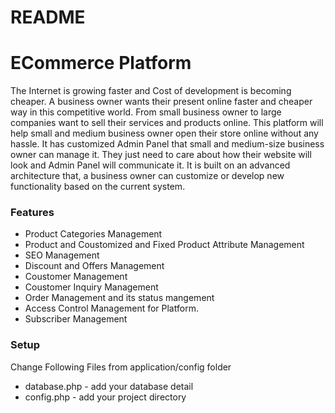 # README #

# ECommerce Platform 

The Internet is growing faster and Cost of development is becoming cheaper. A business owner wants their present online faster and cheaper way in this competitive world. From small business owner to large companies want to sell their services and products online. This platform will help small and medium business owner open their store online without any hassle. It has customized Admin Panel that small and medium-size business owner can manage it. They just need to care about how their website will look and Admin Panel will communicate it. It is built on an advanced architecture that, a business owner can customize or develop new functionality based on the current system.


### Features ###

* Product Categories Management
* Product and Coustomized and Fixed Product Attribute Management
* SEO Management
* Discount and Offers Management
* Coustomer Management
* Coustomer Inquiry Management
* Order Management and its status mangement
* Access Control Management for Platform.
* Subscriber Management



### Setup ####

Change Following Files from application/config folder
* database.php - add your database detail
* config.php - add your project directory
